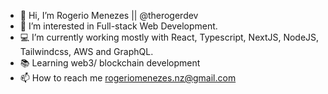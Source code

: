 - 👋 Hi, I’m Rogerio Menezes || @therogerdev
- 👀 I’m interested in Full-stack Web Development.
- 💻 I’m currently working mostly with React, Typescript, NextJS, NodeJS, Tailwindcss, AWS and GraphQL.
- 📚 Learning web3/ blockchain development
- 📫 How to reach me rogeriomenezes.nz@gmail.com
 

<!---
therogerdev/therogerdev is a ✨ special ✨ repository because its `README.md` (this file) appears on your GitHub profile.
You can click the Preview link to take a look at your changes.
--->
